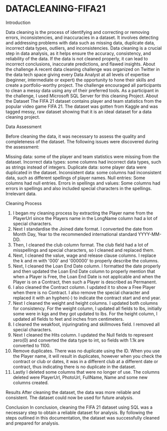 # DATACLEANING-FIFA21

Introduction

Data cleaning is the process of identifying and correcting or removing errors, inconsistencies, and inaccuracies in a dataset. It involves detecting and addressing problems with data such as missing data, duplicate data, incorrect data types, outliers, and inconsistencies.
Data cleaning is a crucial step in data analysis, as it helps ensure the accuracy, consistency, and reliability of the data. If the data is not cleaned properly, it can lead to incorrect conclusions, inaccurate predictions, and flawed insights.
About the challenge
A recent data cleaning challenge was organized on Twitter in the data tech space giving every Data Analyst at all levels of expertise (beginner, intermediate or expert) the opportunity to hone their skills and create a portfolio-worthy project.
The challenge encouraged all participants to clean a messy data using any of their preferred tools.
As a participant in the challenge, I used Microsoft SQL Server for this cleaning Project.
About the Dataset
The FIFA 21 dataset contains player and team statistics from the popular video game FIFA 21. The dataset was gotten from Kaggle and was tagged messy, raw dataset showing that it is an ideal dataset for a data cleaning project. 

Data Assessment

Before cleaning the data, it was necessary to assess the quality and completeness of the dataset. The following issues were discovered during the assessment:

Missing data: some of the player and team statistics were missing from the dataset.
Incorrect data types: some columns had incorrect data types, such as strings instead of integers.
Duplicate data: some player data were duplicated in the dataset.
Inconsistent data: some columns had inconsistent data, such as different spellings of player names.
Null entries: Some columns had null entries.
Errors in spellings and values: Some columns had errors in spellings and also included special characters in the spellings.
Irrelevant data.

Cleaning Process
1) I began my cleaning process by extracting the Player name from the PlayerUrl since the Players name in the LongName column had a lot of special characters.
2) Next I standardise the Joined date format. I converted the date from Month Day, Year to the recommended international standard YYYY-MM-DD.
3) Then, I cleaned the club column format. The club field had a lot of misspellings and special characters, so I cleaned and replaced them.
4) Next, I cleaned the value, wage and release clause columns. I replace the k and m with '000' and '000000' to properly describe the columns.
5) Next, I cleaned the Loan End Date column. I formatted the date properly and then updated the Loan End Date column to properly mention that when a Player is Free, the Loan End Date is not applicable and when the Player is on a Contract, then such a Player is described as Permanent.
6) I also cleaned the Contract column. I updated it to show a Free Player when there is no Contract. I also remove the special character and replaced it with an hyphen(-) to indicate the contract start and end year.
7) Next I cleaned the weight and height columns. I updated both columns for consistency. For the weight column, I updated all fields to lbs, initially some were in kgs and they got updated to lbs. For the height column, I updated all fields to feet and inches from centimeters.
8) I cleaned the weakfoot, injuringrating and skillmoves field. I removed all special characters.
9) Next I cleaned the Hits column. I updated the Null fields to represent zero(0) and converted the data type to int, so fields with 1.1k are converted to 1100.
10) Remove duplicates. There was no duplicate using the ID. When you use the Player name, it will result in duplicates, however when you check the contract or club or dates, it was in a different club at a different date or contract, thus indicating there is no duplicate in the dataset.
11) Lastly I deleted some columns that were no longer of use. The columns deleted were PlayerUrl, PhotoUrl, FullName, Name and some new columns created.


Results
After cleaning the dataset, the data was more reliable and consistent. The dataset could now be used for future analysis.

Conclusion
In conclusion, cleaning the FIFA 21 dataset using SQL was a necessary step to obtain a reliable dataset for analysis. By following the steps outlined in this documentation, the dataset was successfully cleaned and prepared for analysis.













































































